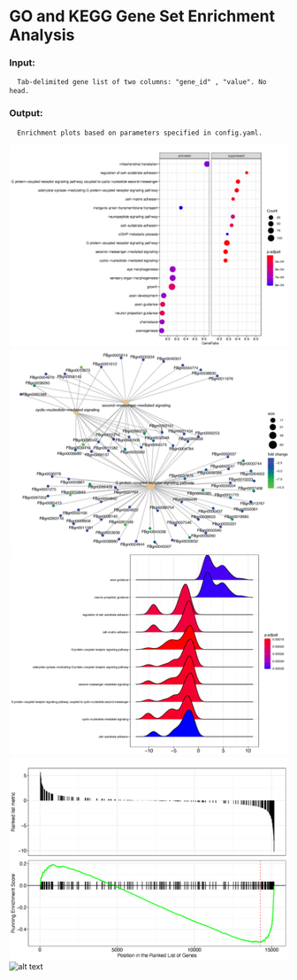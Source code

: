 # GO and KEGG Gene Set Enrichment Analysis

### Input:

      Tab-delimited gene list of two columns: "gene_id" , "value". No head. 

### Output:

      Enrichment plots based on parameters specified in config.yaml.

![alt text](https://github.com/yh154/Geneset-Enrichment/blob/master/output/dotplot.png)
![alt text](https://github.com/yh154/Geneset-Enrichment/blob/master/output/cnetplot.png)
![alt text](https://github.com/yh154/Geneset-Enrichment/blob/master/output/redgeplot.png)
![alt text](https://github.com/yh154/Geneset-Enrichment/blob/master/output/gseaplot.png)
![alt text](https://github.com/yh154/Geneset-Enrichment/blob/master/output/pathway.png)
